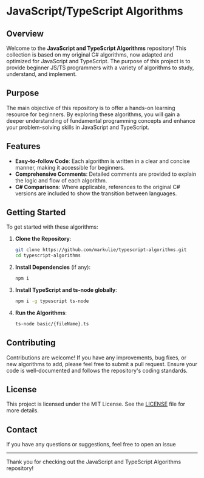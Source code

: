 # JavaScript/TypeScript Algorithms

## Overview

Welcome to the **JavaScript and TypeScript Algorithms** repository! This collection is based on my original C# algorithms, now adapted and optimized for JavaScript and TypeScript. The purpose of this project is to provide beginner JS/TS programmers with a variety of algorithms to study, understand, and implement.

## Purpose

The main objective of this repository is to offer a hands-on learning resource for beginners. By exploring these algorithms, you will gain a deeper understanding of fundamental programming concepts and enhance your problem-solving skills in JavaScript and TypeScript.

## Features

- **Easy-to-follow Code**: Each algorithm is written in a clear and concise manner, making it accessible for beginners.
- **Comprehensive Comments**: Detailed comments are provided to explain the logic and flow of each algorithm.
- **C# Comparisons**: Where applicable, references to the original C# versions are included to show the transition between languages.

## Getting Started

To get started with these algorithms:

1. **Clone the Repository**:

   ```sh
   git clone https://github.com/markulie/typescript-algorithms.git
   cd typescript-algorithms
   ```

2. **Install Dependencies** (if any):
   ```sh
   npm i
   ```
3. **Install TypeScript and ts-node globally**:

   ```sh
   npm i -g typescript ts-node
   ```

4. **Run the Algorithms**:
   ```sh
   ts-node basic/{fileName}.ts
   ```

## Contributing

Contributions are welcome! If you have any improvements, bug fixes, or new algorithms to add, please feel free to submit a pull request. Ensure your code is well-documented and follows the repository's coding standards.

## License

This project is licensed under the MIT License. See the [LICENSE](LICENSE) file for more details.

## Contact

If you have any questions or suggestions, feel free to open an issue

---

Thank you for checking out the JavaScript and TypeScript Algorithms repository!
